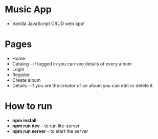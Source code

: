 # Music App

* Vanilla JavaScript CRUD web app!

# Pages

* Home
* Catalog - if logged in you can see details of every album
* Login
* Register
* Create album
* Details - if you are the creator of an album you can edit or delete it

# How to run
* **npm install**
* **npm run dev** - to run lite-server
* **npm run server** - to start the server
